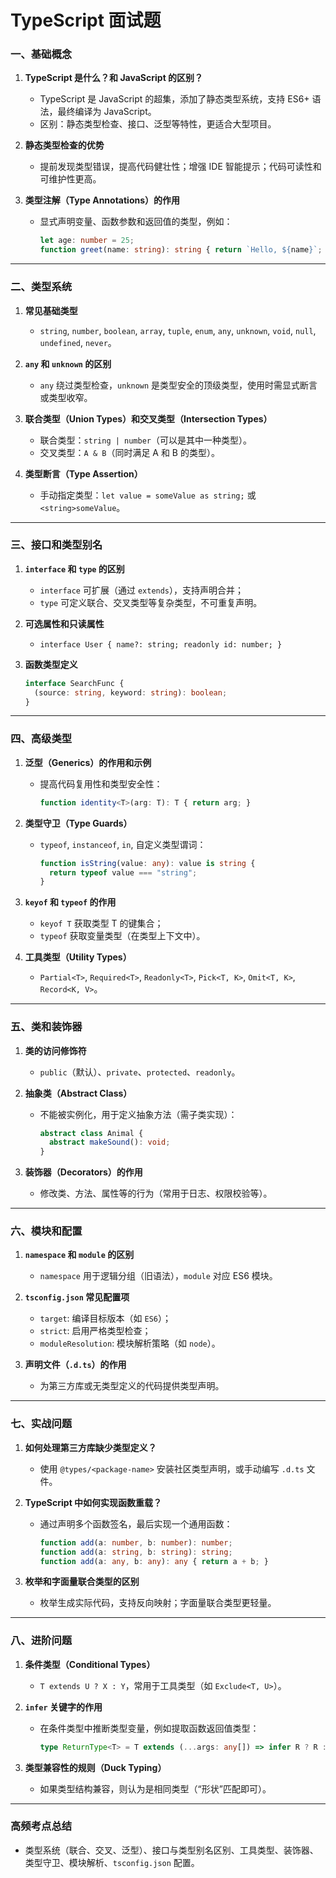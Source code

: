 # TypeScript 面试题

### **一、基础概念**
1. **TypeScript 是什么？和 JavaScript 的区别？**  
   - TypeScript 是 JavaScript 的超集，添加了静态类型系统，支持 ES6+ 语法，最终编译为 JavaScript。
   - 区别：静态类型检查、接口、泛型等特性，更适合大型项目。

2. **静态类型检查的优势**  
   - 提前发现类型错误，提高代码健壮性；增强 IDE 智能提示；代码可读性和可维护性更高。

3. **类型注解（Type Annotations）的作用**  
   - 显式声明变量、函数参数和返回值的类型，例如：  
     ```typescript
     let age: number = 25;
     function greet(name: string): string { return `Hello, ${name}`; }
     ```

---

### **二、类型系统**
1. **常见基础类型**  
   - `string`, `number`, `boolean`, `array`, `tuple`, `enum`, `any`, `unknown`, `void`, `null`, `undefined`, `never`。

2. **`any` 和 `unknown` 的区别**  
   - `any` 绕过类型检查，`unknown` 是类型安全的顶级类型，使用时需显式断言或类型收窄。

3. **联合类型（Union Types）和交叉类型（Intersection Types）**  
   - 联合类型：`string | number`（可以是其中一种类型）。  
   - 交叉类型：`A & B`（同时满足 A 和 B 的类型）。

4. **类型断言（Type Assertion）**  
   - 手动指定类型：`let value = someValue as string;` 或 `<string>someValue`。

---

### **三、接口和类型别名**
1. **`interface` 和 `type` 的区别**  
   - `interface` 可扩展（通过 `extends`），支持声明合并；  
   - `type` 可定义联合、交叉类型等复杂类型，不可重复声明。

2. **可选属性和只读属性**  
   - `interface User { name?: string; readonly id: number; }`

3. **函数类型定义**  
   ```typescript
   interface SearchFunc {
     (source: string, keyword: string): boolean;
   }
   ```

---

### **四、高级类型**
1. **泛型（Generics）的作用和示例**  
   - 提高代码复用性和类型安全性：  
     ```typescript
     function identity<T>(arg: T): T { return arg; }
     ```

2. **类型守卫（Type Guards）**  
   - `typeof`, `instanceof`, `in`, 自定义类型谓词：  
     ```typescript
     function isString(value: any): value is string {
       return typeof value === "string";
     }
     ```

3. **`keyof` 和 `typeof` 的作用**  
   - `keyof T` 获取类型 T 的键集合；  
   - `typeof` 获取变量类型（在类型上下文中）。

4. **工具类型（Utility Types）**  
   - `Partial<T>`, `Required<T>`, `Readonly<T>`, `Pick<T, K>`, `Omit<T, K>`, `Record<K, V>`。

---

### **五、类和装饰器**
1. **类的访问修饰符**  
   - `public`（默认）、`private`、`protected`、`readonly`。

2. **抽象类（Abstract Class）**  
   - 不能被实例化，用于定义抽象方法（需子类实现）：  
     ```typescript
     abstract class Animal {
       abstract makeSound(): void;
     }
     ```

3. **装饰器（Decorators）的作用**  
   - 修改类、方法、属性等的行为（常用于日志、权限校验等）。

---

### **六、模块和配置**
1. **`namespace` 和 `module` 的区别**  
   - `namespace` 用于逻辑分组（旧语法），`module` 对应 ES6 模块。

2. **`tsconfig.json` 常见配置项**  
   - `target`: 编译目标版本（如 `ES6`）；  
   - `strict`: 启用严格类型检查；  
   - `moduleResolution`: 模块解析策略（如 `node`）。

3. **声明文件（`.d.ts`）的作用**  
   - 为第三方库或无类型定义的代码提供类型声明。

---

### **七、实战问题**
1. **如何处理第三方库缺少类型定义？**  
   - 使用 `@types/<package-name>` 安装社区类型声明，或手动编写 `.d.ts` 文件。

2. **TypeScript 中如何实现函数重载？**  
   - 通过声明多个函数签名，最后实现一个通用函数：  
     ```typescript
     function add(a: number, b: number): number;
     function add(a: string, b: string): string;
     function add(a: any, b: any): any { return a + b; }
     ```

3. **枚举和字面量联合类型的区别**  
   - 枚举生成实际代码，支持反向映射；字面量联合类型更轻量。

---

### **八、进阶问题**
1. **条件类型（Conditional Types）**  
   - `T extends U ? X : Y`，常用于工具类型（如 `Exclude<T, U>`）。

2. **`infer` 关键字的作用**  
   - 在条件类型中推断类型变量，例如提取函数返回值类型：  
     ```typescript
     type ReturnType<T> = T extends (...args: any[]) => infer R ? R : never;
     ```

3. **类型兼容性的规则（Duck Typing）**  
   - 如果类型结构兼容，则认为是相同类型（“形状”匹配即可）。

---

### **高频考点总结**
- 类型系统（联合、交叉、泛型）、接口与类型别名区别、工具类型、装饰器、类型守卫、模块解析、`tsconfig.json` 配置。
